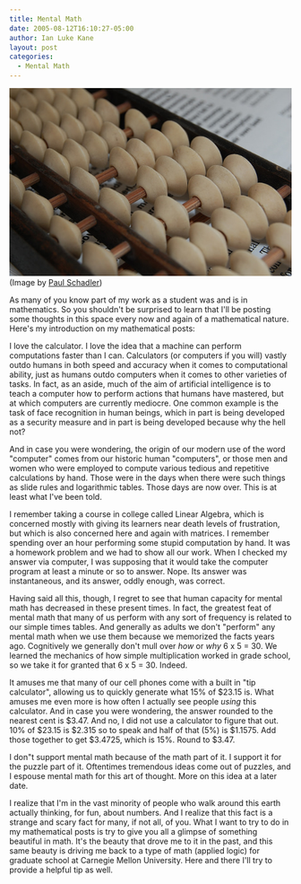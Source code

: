 ```yaml
---
title: Mental Math
date: 2005-08-12T16:10:27-05:00
author: Ian Luke Kane
layout: post
categories:
  - Mental Math
---
```


![(Image by Paul Schadler)](/assets/abacus.jpg)  
(Image by [Paul Schadler](http://www.flickr.com/photos/pschadler/4932737690/sizes/z/in/photostream/))

As many of you know part of my work as a student was and is in
mathematics. So you shouldn't be surprised to learn that I'll be posting
some thoughts in this space every now and again of a mathematical
nature. Here's my introduction on my mathematical posts:

I love the calculator. I love the idea that a machine can perform
computations faster than I can. Calculators (or computers if you will)
vastly outdo humans in both speed and accuracy when it comes to
computational ability, just as humans outdo computers when it comes to
other varieties of tasks. In fact, as an aside, much of the aim of
artificial intelligence is to teach a computer how to perform actions
that humans have mastered, but at which computers are currently
mediocre. One common example is the task of face recognition in human
beings, which in part is being developed as a security measure and in
part is being developed because why the hell not?

And in case you were wondering, the origin of our modern use of the word
"computer" comes from our historic human "computers", or those men and
women who were employed to compute various tedious and repetitive
calculations by hand. Those were in the days when there were such things
as slide rules and logarithmic tables. Those days are now over. This is
at least what I've been told.

I remember taking a course in college called Linear Algebra, which is
concerned mostly with giving its learners near death levels of
frustration, but which is also concerned here and again with matrices. I
remember spending over an hour performing some stupid computation by
hand. It was a homework problem and we had to show all our work. When I
checked my answer via computer, I was supposing that it would take the
computer program at least a minute or so to answer. Nope. Its answer was
instantaneous, and its answer, oddly enough, was correct.

Having said all this, though, I regret to see that human capacity for
mental math has decreased in these present times. In fact, the greatest
feat of mental math that many of us perform with any sort of frequency
is related to our simple times tables. And generally as adults we don't
"perform" any mental math when we use them because we memorized the
facts years ago. Cognitively we generally don't mull over _how_ or _why_
6 x 5 = 30. We learned the mechanics of how simple multiplication worked
in grade school, so we take it for granted that 6 x 5 = 30. Indeed.

It amuses me that many of our cell phones come with a built in "tip
calculator", allowing us to quickly generate what 15% of $23.15 is. What
amuses me even more is how often I actually see people _using_ this
calculator. And in case you were wondering, the answer rounded to the
nearest cent is $3.47. And no, I did not use a calculator to figure that
out. 10% of $23.15 is $2.315 so to speak and half of that (5%) is
$1.1575. Add those together to get $3.4725, which is 15%. Round to
$3.47.

I don"t support mental math because of the math part of it. I support it
for the puzzle part of it. Oftentimes tremendous ideas come out of
puzzles, and I espouse mental math for this art of thought. More on this
idea at a later date.

I realize that I'm in the vast minority of people who walk around this
earth actually thinking, for fun, about numbers. And I realize that this
fact is a strange and scary fact for many, if not all, of you. What I
want to try to do in my mathematical posts is try to give you all a
glimpse of something beautiful in math. It's the beauty that drove me to
it in the past, and this same beauty is driving me back to a type of
math (applied logic) for graduate school at Carnegie Mellon University.
Here and there I'll try to provide a helpful tip as well.